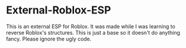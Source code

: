 # External-Roblox-ESP
This is an external ESP for Roblox. It was made while I was learning to reverse Roblox's structures. This is just a base so it doesn't do anything fancy. Please ignore the ugly code.
